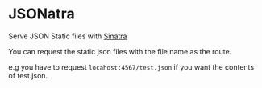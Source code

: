 JSONatra
=========

Serve JSON Static files with [Sinatra](http://sinatrarb.com)

You can request the static json files with the file name as the route.

e.g you have to request `locahost:4567/test.json` if you want the contents of test.json.

